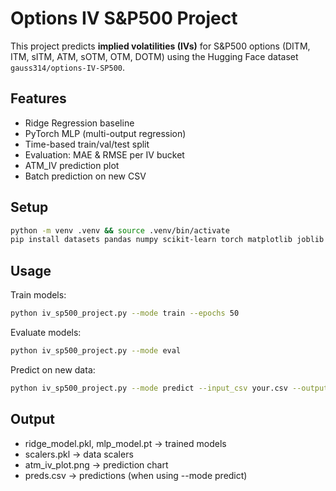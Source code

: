# Options IV S&P500 Project

This project predicts **implied volatilities (IVs)** for S&P500 options (DITM, ITM, sITM, ATM, sOTM, OTM, DOTM) using the Hugging Face dataset `gauss314/options-IV-SP500`.

## Features
- Ridge Regression baseline
- PyTorch MLP (multi-output regression)
- Time-based train/val/test split
- Evaluation: MAE & RMSE per IV bucket
- ATM_IV prediction plot
- Batch prediction on new CSV

## Setup
```bash
python -m venv .venv && source .venv/bin/activate
pip install datasets pandas numpy scikit-learn torch matplotlib joblib
```

## Usage
Train models:
```bash
python iv_sp500_project.py --mode train --epochs 50
```

Evaluate models:
```bash
python iv_sp500_project.py --mode eval
```

Predict on new data:
```bash
python iv_sp500_project.py --mode predict --input_csv your.csv --output_csv preds.csv
```

## Output
- ridge_model.pkl, mlp_model.pt → trained models
- scalers.pkl → data scalers
- atm_iv_plot.png → prediction chart
- preds.csv → predictions (when using --mode predict)
